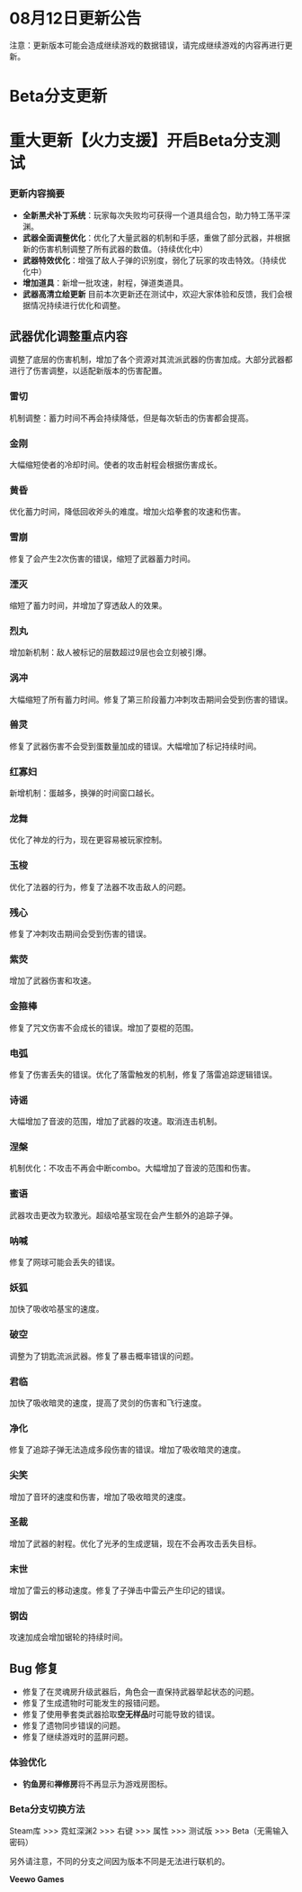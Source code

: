 # 08月12日更新公告

注意：更新版本可能会造成继续游戏的数据错误，请完成继续游戏的内容再进行更新。

# Beta分支更新

# 重大更新【火力支援】开启Beta分支测试

### 更新内容摘要

* **全新黑犬补丁系统**：玩家每次失败均可获得一个道具组合包，助力特工荡平深渊。
* **武器全面调整优化**：优化了大量武器的机制和手感，重做了部分武器，并根据新的伤害机制调整了所有武器的数值。（持续优化中）
* **武器特效优化**：增强了敌人子弹的识别度，弱化了玩家的攻击特效。（持续优化中）
* **增加道具**：新增一批攻速，射程，弹道类道具。
* **武器高清立绘更新**
目前本次更新还在测试中，欢迎大家体验和反馈，我们会根据情况持续进行优化和调整。

## 武器优化调整重点内容

调整了底层的伤害机制，增加了各个资源对其流派武器的伤害加成。大部分武器都进行了伤害调整，以适配新版本的伤害配置。

### 雷切

机制调整：蓄力时间不再会持续降低，但是每次斩击的伤害都会提高。

### 金刚

大幅缩短使者的冷却时间。使者的攻击射程会根据伤害成长。

### 黄昏

优化蓄力时间，降低回收斧头的难度。增加火焰拳套的攻速和伤害。

### 雪崩

修复了会产生2次伤害的错误，缩短了武器蓄力时间。

### 湮灭

缩短了蓄力时间，并增加了穿透敌人的效果。

### 烈丸

增加新机制：敌人被标记的层数超过9层也会立刻被引爆。

### 涡冲

大幅缩短了所有蓄力时间。修复了第三阶段蓄力冲刺攻击期间会受到伤害的错误。

### 兽灵

修复了武器伤害不会受到蛋数量加成的错误。大幅增加了标记持续时间。

### 红寡妇

新增机制：蛋越多，换弹的时间窗口越长。

### 龙舞

优化了神龙的行为，现在更容易被玩家控制。

### 玉梭

优化了法器的行为，修复了法器不攻击敌人的问题。

### 残心

修复了冲刺攻击期间会受到伤害的错误。

### 紫荧

增加了武器伤害和攻速。

### 金箍棒

修复了咒文伤害不会成长的错误。增加了耍棍的范围。

### 电弧

修复了伤害丢失的错误。优化了落雷触发的机制，修复了落雷追踪逻辑错误。

### 诗谣

大幅增加了音波的范围，增加了武器的攻速。取消连击机制。

### 涅槃

机制优化：不攻击不再会中断combo。大幅增加了音波的范围和伤害。

### 蜜语

武器攻击更改为软激光。超级哈基宝现在会产生额外的追踪子弹。

### 呐喊

修复了网球可能会丢失的错误。

### 妖狐

加快了吸收哈基宝的速度。

### 破空

调整为了钥匙流派武器。修复了暴击概率错误的问题。

### 君临

加快了吸收暗灵的速度，提高了灵剑的伤害和飞行速度。

### 净化

修复了追踪子弹无法造成多段伤害的错误。增加了吸收暗灵的速度。

### 尖笑

增加了音环的速度和伤害，增加了吸收暗灵的速度。

### 圣裁

增加了武器的射程。优化了光矛的生成逻辑，现在不会再攻击丢失目标。

### 末世

增加了雷云的移动速度。修复了子弹击中雷云产生印记的错误。

### 钢齿

攻速加成会增加锯轮的持续时间。

## Bug 修复

* 修复了在灵魂房升级武器后，角色会一直保持武器举起状态的问题。
* 修复了生成遗物时可能发生的报错问题。
* 修复了使用拳套类武器拾取**空无样品**时可能导致的错误。
* 修复了遗物同步错误的问题。
* 修复了继续游戏时的蓝屏问题。
### 体验优化

* **钓鱼房**和**禅修房**将不再显示为游戏房图标。
### Beta分支切换方法

Steam库 >>> 霓虹深渊2 >>> 右键 >>> 属性 >>> 测试版 >>> Beta（无需输入密码）

另外请注意，不同的分支之间因为版本不同是无法进行联机的。

**Veewo Games**

